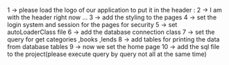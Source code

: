 1 -> please load the logo of our application to put it in the header :
2 -> I am with the header right now ...
3 -> add the styling to the pages
4 -> set the login system and session for the pages for security 
5 -> set autoLoaderClass file
6 -> add the database connection class
7 -> set the query for get categories ,books ,lends
8 -> add tables for printing the data from database tables
9 -> now we set the home page
10 -> add the sql file to the project(please execute query by query not all at the same time)
